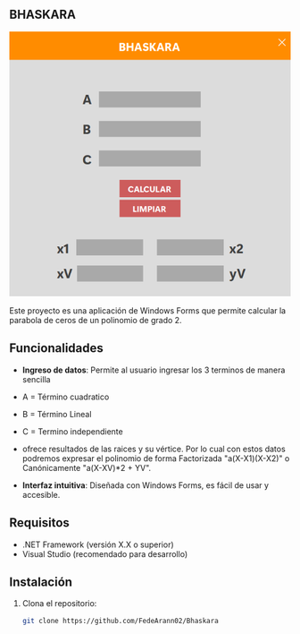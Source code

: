 ## BHASKARA
![BHASKARA](ParabolaCeros/images/scApp.png)


Este proyecto es una aplicación de Windows Forms que permite calcular la parabola de ceros de un polinomio de grado 2.

## Funcionalidades

- **Ingreso de datos**: Permite al usuario ingresar los 3 terminos de manera sencilla
- A = Término cuadratico
- B = Término Lineal
- C = Termino independiente

- ofrece resultados de las raices y su vértice.
Por lo cual con estos datos podremos expresar el polinomio de forma Factorizada "a(X-X1)(X-X2)" o Canónicamente "a(X-XV)*2 + YV".

- **Interfaz intuitiva**: Diseñada con Windows Forms, es fácil de usar y accesible.

## Requisitos

- .NET Framework (versión X.X o superior)
- Visual Studio (recomendado para desarrollo)

## Instalación

1. Clona el repositorio:

   ```bash
   git clone https://github.com/FedeArann02/Bhaskara
